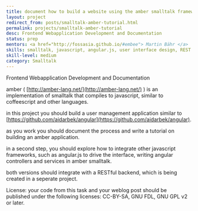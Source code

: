 ```yaml
---
title: document how to build a website using the amber smalltalk framework
layout: project
redirect_from: posts/smalltalk-amber-tutorial.html
permalink: projects/smalltalk-amber-tutorial
desc: Frontend Webapplication Development and Documentation
status: prep
mentors: <a href="http://fossasia.github.io/#embee"> Martin Bähr </a>
skills: smalltalk, javascript, angular.js, user interface design, REST
skill-level: medium
category: Smalltalk
---
```

Frontend Webapplication Development and Documentation

amber ( [http://amber-lang.net/](http://amber-lang.net/) ) is an implementation of smalltalk that compiles to javascript, similar to coffeescript and other languages.

in this project you should build a user management application similar to [https://github.com/aidarbek/angular](https://github.com/aidarbek/angular).

as you work you should document the process and write a tutorial on building an amber application.

in a second step, you should explore how to integrate other javascript frameworks, such as angular.js to drive the interface, writing angular controllers and services in amber smalltalk.

both versions should integrate with a RESTful backend, which is being created in a seperate project.

License: your code from this task and your weblog post should be published under the following licenses: CC-BY-SA, GNU FDL, GNU GPL v2 or later.

